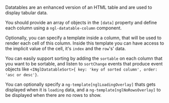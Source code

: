Datatables are an enhanced version of an HTML table and are used to display tabular data.

You should provide an array of objects in the `[data]` property and define each column using a `ngl-datatable-column` component.

Optionally, you can specify a template inside a column, that will be used to render each cell of this column. Inside this template you can have access to the implicit value of the cell, it's `index` and the `row`'s' data.

You can easily support sorting by adding the `sortable` on each column that you want to be sortable, and listen to `sortChange` events that produce event objects like `<INglDatatableSort>{ key: 'key of sorted column', order: 'asc or desc'}`.

You can optionally specify a `ng-template[nglLoadingOverlay]` thats gets displayed when it is `loading` data, and a `ng-template[nglNoRowsOverlay]` to be displayed when there are no rows to show.
